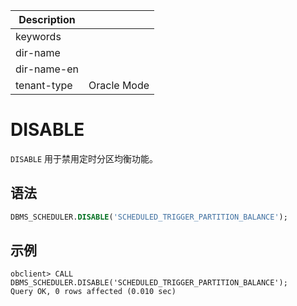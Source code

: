 | Description   |                 |
|---------------|-----------------|
| keywords      |                 |
| dir-name      |                 |
| dir-name-en   |                 |
| tenant-type   | Oracle Mode     |

# DISABLE

`DISABLE` 用于禁用定时分区均衡功能。

## 语法

```sql
DBMS_SCHEDULER.DISABLE('SCHEDULED_TRIGGER_PARTITION_BALANCE');
```

## 示例

```shell
obclient> CALL DBMS_SCHEDULER.DISABLE('SCHEDULED_TRIGGER_PARTITION_BALANCE');
Query OK, 0 rows affected (0.010 sec)
```
